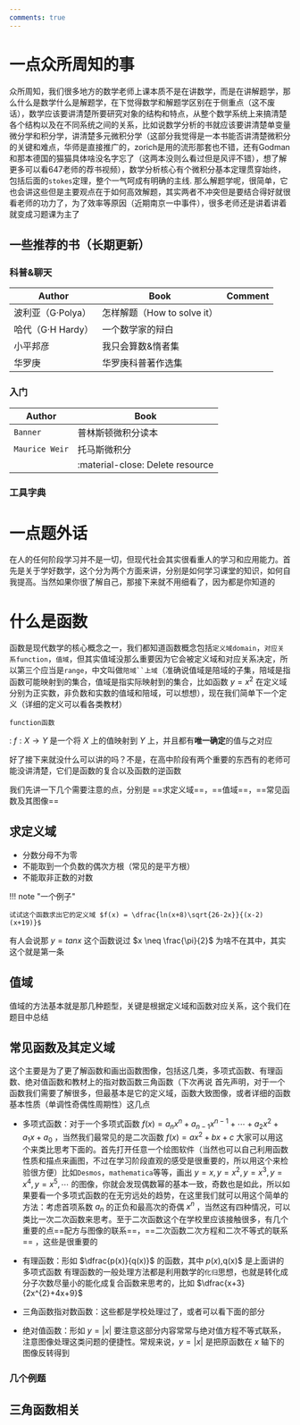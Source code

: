 ```yaml
---
comments: true
---
```

# 一点众所周知的事
众所周知，我们很多地方的数学老师上课本质不是在讲数学，而是在讲解题学，那么什么是数学什么是解题学，在下觉得数学和解题学区别在于侧重点（这不废话），数学应该要讲清楚所要研究对象的结构和特点，从整个数学系统上来搞清楚各个结构以及在不同系统之间的关系，比如说数学分析的书就应该要讲清楚单变量微分学和积分学，讲清楚多元微积分学（这部分我觉得是一本书能否讲清楚微积分的关键和难点，华师是直接推广的，zorich是用的流形那套也不错，还有Godman和那本德国的猫猫具体啥没名字忘了（这两本没则么看过但是风评不错），想了解更多可以看647老师的荐书视频），数学分析核心有个微积分基本定理贯穿始终，包括后面的`stokes`定理，整个一气呵成有明确的主线. 那么解题学呢，很简单，它也会讲这些但是主要观点在于如何高效解题，其实两者不冲突但是要结合得好就很看老师的功力了，为了效率等原因（近期南京一中事件），很多老师还是讲着讲着就变成习题课为主了

## 一些推荐的书（长期更新）

### 科普&聊天

| Author      | Book                    | Comment|
| ----------- | ----------------------- |-----   |
| 波利亚（G·Polya）     | 怎样解题（How to solve it）  |    |
|哈代（G·H Hardy）      | 一个数学家的辩白 |     |
| 小平邦彦    | 我只会算数&惰者集 |    |
|华罗庚 | 华罗庚科普著作选集 |     |

### 入门

| Author      | Book                          |
| ----------- | ------------------------------------ |
| `Banner`    | 普林斯顿微积分读本  |
| `Maurice Weir`| 托马斯微积分 |
|    | :material-close:     Delete resource |


### 工具字典

# 一点题外话
在人的任何阶段学习并不是一切，但现代社会其实很看重人的学习和应用能力。首先是关于学好数学，这个分为两个方面来讲，分别是如何学习课堂的知识，如何自我提高。当然如果你很了解自己，那接下来就不用细看了，因为都是你知道的

# 什么是函数

函数是现代数学的核心概念之一，我们都知道函数概念包括`定义域domain`，`对应关系function`，`值域`，但其实值域没那么重要因为它会被定义域和对应关系决定，所以第三个应当是`range`，中文叫做`陪域``上域`（准确说值域是陪域的子集，陪域是指函数可能映射到的集合，值域是指实际映射到的集合，比如函数 $y = x^{2}$ 在定义域分别为正实数，非负数和实数的值域和陪域，可以想想），现在我们简单下一个定义（详细的定义可以看各类教材）

`function函数`

:   $f: X \rightarrow Y$ 是一个将 $X$ 上的值映射到 $Y$ 上，并且都有**唯一确定**的值与之对应

好了接下来就没什么可以讲的吗？不是，在高中阶段有两个重要的东西有的老师可能没讲清楚，它们是函数的复合以及函数的逆函数

我们先讲一下几个需要注意的点，分别是 ==求定义域==，==值域==，==常见函数及其图像==

## 求定义域
* 分数分母不为零
* 不能取到一个负数的偶次方根（常见的是平方根）
* 不能取非正数的对数

!!! note "一个例子"

    试试这个函数求出它的定义域 $f(x) = \dfrac{ln(x+8)\sqrt{26-2x}}{(x-2)(x+19)}$

有人会说那 $y = tanx$ 这个函数说过 $x \neq \frac{\pi}{2}$ 为啥不在其中，其实这个就是第一条

## 值域
值域的方法基本就是那几种题型，关键是根据定义域和函数对应关系，这个我们在题目中总结

## 常见函数及其定义域

这个主要是为了更了解函数和画出函数图像，包括这几类，多项式函数、有理函数、绝对值函数和教材上的指对数函数三角函数（下次再说 
首先声明，对于一个函数我们需要了解很多，但最基本是它的定义域，函数大致图像，或者详细的函数基本性质（单调性奇偶性周期性）这几点

* 多项式函数：对于一个多项式函数 $f(x) = a_{n}x^{n} + a_{n-1}x^{n-1} + \cdots + a_{2}x^{2} + a_{1}x + a_{0}$ ，当然我们最常见的是二次函数 $f(x) = ax^{2} + bx + c$ 大家可以用这个来类比思考下面的。首先打开任意一个绘图软件（当然也可以自己利用函数性质和描点来画图，不过在学习阶段直观的感受是很重要的，所以用这个来检验很方便）比如`Desmos`，`mathematica`等等，画出 $y = x , y = x^{2} , y = x^{3} , y = x^{4} , y = x^{5} ,\cdots$ 的图像，你就会发现偶数幂的基本一致，奇数也是如此，所以如果要看一个多项式函数的在无穷远处的趋势，在这里我们就可以用这个简单的方法：考虑首项系数 $a_{n}$ 的正负和最高次的奇偶 $x^{n}$ ，当然这有四种情况，可以类比一次二次函数来思考。至于二次函数这个在学校里应该接触很多，有几个重要的点==配方与图像的联系==，==二次函数二次方程和二次不等式的联系== ，这些是很重要的

* 有理函数：形如 $\dfrac{p(x)}{q(x)}$ 的函数，其中 $p(x)$,q(x)$ 是上面讲的多项式函数
有理函数的一般处理方法都是利用数学的`化归`思想，也就是转化成分子次数尽量小的能化成复合函数来思考的，比如 $\dfrac{x+3}{2x^{2}+4x+9}$ 

* 三角函数指对数函数：这些都是学校处理过了，或者可以看下面的部分

* 绝对值函数：形如 $y = |x|$ 要注意这部分内容常常与绝对值方程不等式联系，注意图像处理这类问题的便捷性。常规来说，$y = |x|$ 是把原函数在 $x$ 轴下的图像反转得到

### 几个例题

## 三角函数相关

